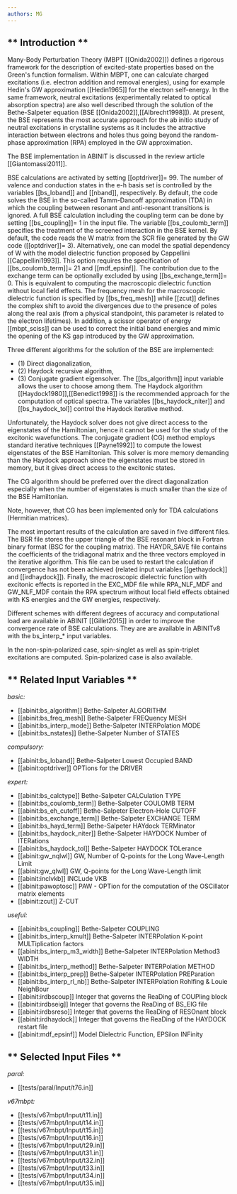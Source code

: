 ```yaml
---
authors: MG
---
```


## ** Introduction **

Many-Body Perturbation Theory (MBPT [[Onida2002]]) defines a rigorous
framework for the description of excited-state properties based on the Green's
function formalism. Within MBPT, one can calculate charged excitations (i.e.
electron addition and removal energies), using for example Hedin's GW
approximation [[Hedin1965]] for the electron self-energy. In the same
framework, neutral excitations (experimentally related to optical absorption
spectra) are also well described through the solution of the Bethe-Salpeter
equation (BSE [[Onida2002]],[[Albrecht1998]]). At present, the BSE represents
the most accurate approach for the ab initio study of neutral excitations in
crystalline systems as it includes the attractive interaction between
electrons and holes thus going beyond the random-phase approximation (RPA)
employed in the GW approximation.

The BSE implementation in ABINIT is discussed in the review article
[[Giantomassi2011]].

BSE calculations are activated by setting [[optdriver]]= 99. The number of
valence and conduction states in the e-h basis set is controlled by the
variables [[bs_loband]] and [[nband]], respectively. By default, the code
solves the BSE in the so-called Tamm-Dancoff approximation (TDA) in which the
coupling between resonant and anti-resonant transitions is ignored. A full BSE
calculation including the coupling term can be done by setting
[[bs_coupling]]= 1 in the input file. The variable [[bs_coulomb_term]]
specifies the treatment of the screened interaction in the BSE kernel. By
default, the code reads the W matrix from the SCR file generated by the GW
code ([[optdriver]]= 3). Alternatively, one can model the spatial dependency
of W with the model dielectric function proposed by Cappellini
[[Cappellini1993]]. This option requires the specification of
[[bs_coulomb_term]]= 21 and [[mdf_epsinf]]. The contribution due to the
exchange term can be optionally excluded by using [[bs_exchange_term]]= 0.
This is equivalent to computing the macroscopic dielectric function without
local field effects. The frequency mesh for the macroscopic dielectric
function is specified by [[bs_freq_mesh]] while [[zcut]] defines the complex
shift to avoid the divergences due to the presence of poles along the real
axis (from a physical standpoint, this parameter is related to the electron
lifetimes). In addition, a scissor operator of energy [[mbpt_sciss]] can be
used to correct the initial band energies and mimic the opening of the KS gap
introduced by the GW approximation.

Three different algorithms for the solution of the BSE are implemented:

* (1) Direct diagonalization,
* (2) Haydock recursive algorithm,
* (3) Conjugate gradient eigensolver.
The [[bs_algorithm]] input variable allows the user to choose among them. The
Haydock algorithm [[Haydock1980]],[[Benedict1998]] is the recommended approach
for the computation of optical spectra. The variables [[bs_haydock_niter]] and
[[bs_haydock_tol]] control the Haydock iterative method.

Unfortunately, the Haydock solver does not give direct access to the
eigenstates of the Hamiltonian, hence it cannot be used for the study of the
excitonic wavefunctions. The conjugate gradient (CG) method employs standard
iterative techniques [[Payne1992]] to compute the lowest eigenstates of the
BSE Hamiltonian. This solver is more memory demanding than the Haydock
approach since the eigenstates must be stored in memory, but it gives direct
access to the excitonic states.

The CG algorithm should be preferred over the direct diagonalization
especially when the number of eigenstates is much smaller than the size of the
BSE Hamiltonian.

Note, however, that CG has been implemented only for TDA calculations
(Hermitian matrices).

The most important results of the calculation are saved in five different
files. The BSR file stores the upper triangle of the BSE resonant block in
Fortran binary format (BSC for the coupling matrix). The HAYDR_SAVE file
contains the coefficients of the tridiagonal matrix and the three vectors
employed in the iterative algorithm. This file can be used to restart the
calculation if convergence has not been achieved (related input variables
[[gethaydock]] and [[irdhaydock]]). Finally, the macroscopic dielectric
function with excitonic effects is reported in the EXC_MDF file while
RPA_NLF_MDF and GW_NLF_MDF contain the RPA spectrum without local field
effects obtained with KS energies and the GW energies, respectively.

Different schemes with different degrees of accuracy and computational load
are available in ABINIT [[Gillet2015]] in order to improve the convergence
rate of BSE calculations. They are are available in ABINITv8 with the
bs_interp_* input variables.

In the non-spin-polarized case, spin-singlet as well as spin-triplet
excitations are computed. Spin-polarized case is also available.



## ** Related Input Variables **

*basic:*

- [[abinit:bs_algorithm]]  Bethe-Salpeter ALGORITHM
- [[abinit:bs_freq_mesh]]  Bethe-Salpeter FREQuency MESH
- [[abinit:bs_interp_mode]]  Bethe-Salpeter INTERPolation MODE
- [[abinit:bs_nstates]]  Bethe-Salpeter Number of STATES
 
*compulsory:*

- [[abinit:bs_loband]]  Bethe-Salpeter Lowest Occupied BAND
- [[abinit:optdriver]]  OPTions for the DRIVER
 
*expert:*

- [[abinit:bs_calctype]]  Bethe-Salpeter CALCulation TYPE
- [[abinit:bs_coulomb_term]]  Bethe-Salpeter COULOMB TERM
- [[abinit:bs_eh_cutoff]]  Bethe-Salpeter Electron-Hole CUTOFF
- [[abinit:bs_exchange_term]]  Bethe-Salpeter EXCHANGE TERM
- [[abinit:bs_hayd_term]]  Bethe-Salpeter HAYdock TERMinator
- [[abinit:bs_haydock_niter]]  Bethe-Salpeter HAYDOCK Number of ITERations
- [[abinit:bs_haydock_tol]]  Bethe-Salpeter HAYDOCK TOLerance
- [[abinit:gw_nqlwl]]  GW, Number of Q-points for the Long Wave-Length Limit
- [[abinit:gw_qlwl]]  GW, Q-points for the Long Wave-Length limit
- [[abinit:inclvkb]]  INCLude VKB
- [[abinit:pawoptosc]]  PAW - OPTion for the computation of the OSCillator matrix elements
- [[abinit:zcut]]  Z-CUT
 
*useful:*

- [[abinit:bs_coupling]]  Bethe-Salpeter COUPLING
- [[abinit:bs_interp_kmult]]  Bethe-Salpeter INTERPolation K-point MULTiplication factors
- [[abinit:bs_interp_m3_width]]  Bethe-Salpeter INTERPolation Method3 WIDTH
- [[abinit:bs_interp_method]]  Bethe-Salpeter INTERPolation METHOD
- [[abinit:bs_interp_prep]]  Bethe-Salpeter INTERPolation PREParation
- [[abinit:bs_interp_rl_nb]]  Bethe-Salpeter INTERPolation Rohlfing & Louie NeighBour
- [[abinit:irdbscoup]]  Integer that governs the ReaDing of COUPling block
- [[abinit:irdbseig]]  Integer that governs the ReaDing of BS_EIG file
- [[abinit:irdbsreso]]  Integer that governs the ReaDing of RESOnant block
- [[abinit:irdhaydock]]  Integer that governs the ReaDing of the HAYDOCK restart file
- [[abinit:mdf_epsinf]]  Model Dielectric Function, EPSilon INFinity
 

## ** Selected Input Files **

*paral:*

- [[tests/paral/Input/t76.in]]
 
*v67mbpt:*

- [[tests/v67mbpt/Input/t11.in]]
- [[tests/v67mbpt/Input/t14.in]]
- [[tests/v67mbpt/Input/t15.in]]
- [[tests/v67mbpt/Input/t16.in]]
- [[tests/v67mbpt/Input/t29.in]]
- [[tests/v67mbpt/Input/t31.in]]
- [[tests/v67mbpt/Input/t32.in]]
- [[tests/v67mbpt/Input/t33.in]]
- [[tests/v67mbpt/Input/t34.in]]
- [[tests/v67mbpt/Input/t35.in]]
 

